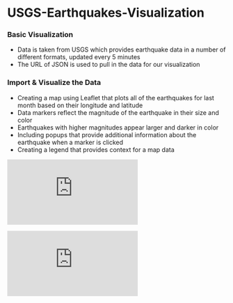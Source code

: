 # USGS-Earthquakes-Visualization

### Basic Visualization
- Data is taken from USGS which provides earthquake data in a number of different formats, updated every 5 minutes
- The URL of JSON is used to pull in the data for our visualization

### Import & Visualize the Data
- Creating a map using Leaflet that plots all of the earthquakes for last month based on their longitude and latitude
- Data markers reflect the magnitude of the earthquake in their size and color
- Earthquakes with higher magnitudes appear larger and darker in color
- Including popups that provide additional information about the earthquake when a marker is clicked
- Creating a legend that provides context for a map data
 
 ![Test Image](https://github.com/mserobabina/leaflet-challenge/blob/master/Leaflet-Step-1/USGS-Earthquakes-Visualization.pdf)
 
 ![Test Image 3](https://github.com/mserobabina/leaflet-challenge/blob/master/Leaflet-Step-1/USGS-Earthquakes-VisualizationD.pdf)


